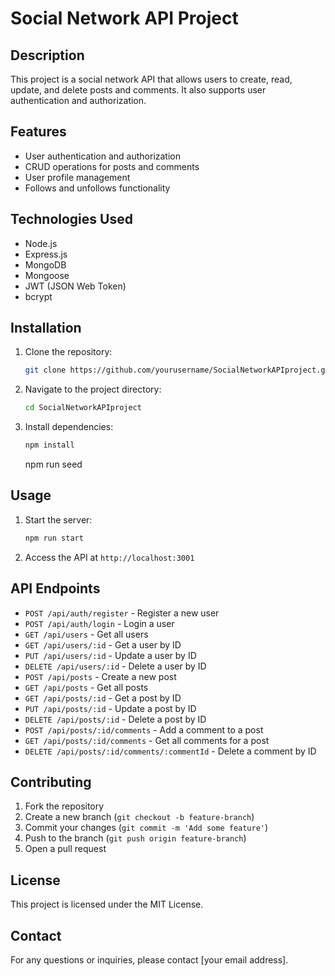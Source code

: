 # Social Network API Project

## Description
This project is a social network API that allows users to create, read, update, and delete posts and comments. It also supports user authentication and authorization.

## Features
- User authentication and authorization
- CRUD operations for posts and comments
- User profile management
- Follows and unfollows functionality

## Technologies Used
- Node.js
- Express.js
- MongoDB
- Mongoose
- JWT (JSON Web Token)
- bcrypt

## Installation
1. Clone the repository:
    ```sh
    git clone https://github.com/yourusername/SocialNetworkAPIproject.git
    ```
2. Navigate to the project directory:
    ```sh
    cd SocialNetworkAPIproject
    ```
3. Install dependencies:
    ```sh
    npm install
    ```
    npm run seed

## Usage
1. Start the server:
    ```sh
    npm run start
    ```
2. Access the API at `http://localhost:3001`

## API Endpoints
- `POST /api/auth/register` - Register a new user
- `POST /api/auth/login` - Login a user
- `GET /api/users` - Get all users
- `GET /api/users/:id` - Get a user by ID
- `PUT /api/users/:id` - Update a user by ID
- `DELETE /api/users/:id` - Delete a user by ID
- `POST /api/posts` - Create a new post
- `GET /api/posts` - Get all posts
- `GET /api/posts/:id` - Get a post by ID
- `PUT /api/posts/:id` - Update a post by ID
- `DELETE /api/posts/:id` - Delete a post by ID
- `POST /api/posts/:id/comments` - Add a comment to a post
- `GET /api/posts/:id/comments` - Get all comments for a post
- `DELETE /api/posts/:id/comments/:commentId` - Delete a comment by ID

## Contributing
1. Fork the repository
2. Create a new branch (`git checkout -b feature-branch`)
3. Commit your changes (`git commit -m 'Add some feature'`)
4. Push to the branch (`git push origin feature-branch`)
5. Open a pull request

## License
This project is licensed under the MIT License.

## Contact
For any questions or inquiries, please contact [your email address].
